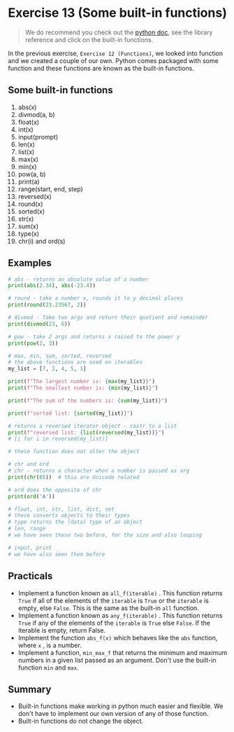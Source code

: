 # Exercise 13 (Some built-in functions)

> We do recommend you check out the [python doc][pydoc-site], see the library reference and click on the built-in functions.

In the previous exercise, `Exercise 12 (Functions)`, we looked into function and we created a couple of our own. Python comes packaged with some function and these functions are known as the built-in functions.

## Some built-in functions

1. abs(x)
1. divmod(a, b)
1. float(x)
1. int(x)
1. input(prompt)
1. len(x)
1. list(x)
1. max(x)
1. min(x)
1. pow(a, b)
1. print(a)
1. range(start, end, step)
1. reversed(x)
1. round(x)
1. sorted(x)
1. str(x)
1. sum(x)
1. type(x)
1. chr(i) and ord(s)

## Examples

```python
# abs - returns an absolute value of a number
print(abs(2.34), abs(-23.4))

# round - take a number x, rounds it to y decimal places
print(round(23.23567, 2))

# divmod - Take two args and return their quotient and remainder
print(divmod(23, 6))

# pow - take 2 args and returns x raised to the power y
print(pow(2, 3))

# max, min, sum, sorted, reversed
# the above functions are used on iterables
my_list = [7, 2, 4, 5, 1]

print(f"The largest number is: {max(my_list)}")
print(f"The smallest number is: {min(my_list)}")

print(f"The sum of the numbers is: {sum(my_list)}")

print(f"sorted list: {sorted(my_list)}")

# returns a reversed iterator object - castr to a list
print(f"reversed list: {list(reversed(my_list))}")
# [i for i in reversed(my_list)]

# these function does not alter the object

# chr and ord
# chr - returns a character when a number is passed as arg
print(chr(65))  # this are Unicode related

# ord does the opposite of chr
print(ord('A'))

# float, int, str, list, dict, set
# these converts objects to their types
# type returns the (data) type of an object
# len, range
# we have seen these two before, for the size and also looping

# input, print
# we have also seen them before

```

## Practicals

- Implement a function known as `all_f(iterable)` . This function returns `True` if all of the elements of the `iterable` is `True` or the `iterable` is empty, else `False`. This is the same as the built-in `all` function.
- Implement a function known as `any_f(iterable)` . This function returns `True` if any of the elements of the `iterable` is `True` else `False`. If the iterable is empty, return False.
- Implement the function `abs_f(x)` which behaves like the `abs` function, where `x` , is a number.
- Implement a function, `min_max_f` that returns the minimum and maximum numbers in a given list passed as an argument. Don't use the built-in function `min` and `max`.

## Summary

- Built-in functions make working in python much easier and flexible. We don't have to implement our own version of any of those function.
- Built-in functions do not change the object.

#

[pydoc-site]: (https://python.org)
